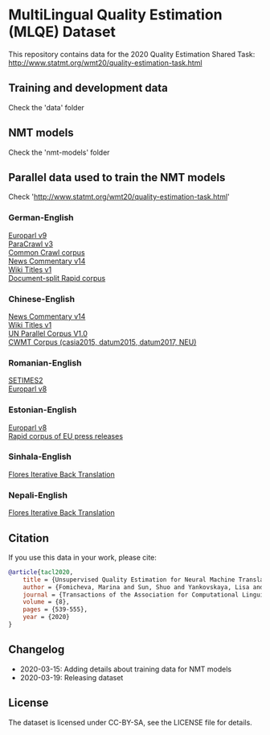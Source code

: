 # MultiLingual Quality Estimation (MLQE) Dataset

This repository contains data for the 2020 Quality Estimation Shared Task:  
http://www.statmt.org/wmt20/quality-estimation-task.html  

## Training and development data

Check the 'data' folder 

## NMT models

Check the 'nmt-models' folder 

## Parallel data used to train the NMT models

Check 'http://www.statmt.org/wmt20/quality-estimation-task.html' 

### German-English

[Europarl v9](http://www.statmt.org/europarl/v9/training/europarl-v9.de-en.tsv.gz)  
[ParaCrawl v3](https://s3.amazonaws.com/web-language-models/paracrawl/release3/en-de.bicleaner07.tmx.gz)  
[Common Crawl corpus](http://www.statmt.org/wmt13/training-parallel-commoncrawl.tgz)  
[News Commentary v14](http://data.statmt.org/news-commentary/v14/training/news-commentary-v14.de-en.tsv.gz)  
[Wiki Titles v1](http://data.statmt.org/wikititles/v1/wikititles-v1.de-en.tsv.gz)  
[Document-split Rapid corpus](https://s3-eu-west-1.amazonaws.com/tilde-model/rapid2019.de-en.zip)

### Chinese-English

[News Commentary v14](http://data.statmt.org/news-commentary/v14/training/news-commentary-v14.en-zh.tsv.gz)  
[Wiki Titles v1](http://data.statmt.org/wikititles/v1/wikititles-v1.zh-en.tsv.gz)  
[UN Parallel Corpus V1.0](https://stuncorpusprod.blob.core.windows.net/corpusfiles/UNv1.0-TEI.zh.tar.gz.00)  
[CWMT Corpus (casia2015, datum2015, datum2017, NEU)](http://mteval.cipsc.org.cn:81/agreement/wmt)

### Romanian-English

[SETIMES2](http://opus.nlpl.eu/SETIMES2.php)  
[Europarl v8](http://data.statmt.org/wmt16/translation-task/training-parallel-ep-v8.tgz)

### Estonian-English

[Europarl v8](http://data.statmt.org/wmt18/translation-task/training-parallel-ep-v8.tgz)  
[Rapid corpus of EU press releases](http://data.statmt.org/wmt18/translation-task/rapid2016.tgz)

### Sinhala-English

[Flores Iterative Back Translation](https://github.com/facebookresearch/flores#train-iterative-back-translation-models)

### Nepali-English

[Flores Iterative Back Translation](https://github.com/facebookresearch/flores#train-iterative-back-translation-models)

## Citation

If you use this data in your work, please cite:

```bibtex
@article{tacl2020,
    title = {Unsupervised Quality Estimation for Neural Machine Translation},
    author = {Fomicheva, Marina and Sun, Shuo and Yankovskaya, Lisa and Blain, Frédéric and Guzmán, Francisco and Fishel, Mark and Aletras, Nikolaos and Chaudhary, Vishrav and Specia, Lucia},
    journal = {Transactions of the Association for Computational Linguistics},
    volume = {8},
    pages = {539-555},
    year = {2020}
}
```

## Changelog
- 2020-03-15: Adding details about training data for NMT models
- 2020-03-19: Releasing dataset


## License
The dataset is licensed under CC-BY-SA, see the LICENSE file for details.
